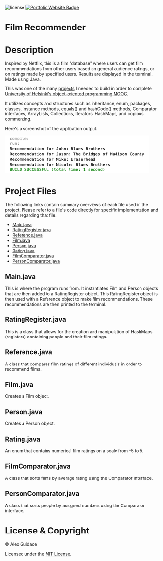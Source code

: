 ![license](https://img.shields.io/badge/license-MIT-brightgreen?style=flat-square)
<a href="https://alexguidace.github.io/">
    <img alt="Portfolio Website Badge" src="https://img.shields.io/badge/Portfolio-alexguidace.github.io-brightgreen?style=flat-square">
</a>

# **Film Recommender**

# Description
Inspired by Netflix, this is a film "database" where users can get film recommendations from other users based on general audience ratings, or on ratings made by specified users. Results are displayed in the terminal. Made using Java.

This was one of the many [projects](https://materiaalit.github.io/2013-oo-programming/part2/week-12/#e46) I needed to build in order to complete [University of Helsinki's object-oriented programming MOOC](http://moocfi.github.io/courses/2013/programming-part-1/).

It utilizes concepts and structures such as inheritance, enum, packages, classes, instance methods, equals() and hashCode() methods, Comparator interfaces, ArrayLists, Collections, Iterators, HashMaps, and copious commenting.

Here's a screenshot of the application output.

<img src="images/Terminal_Output.png">

#

# Project Files
The following links contain summary overviews of each file used in the project. Please refer to a file's code directly for specific implementation and details regarding that file.

* [Main.java](#Mainjava)
* [RatingRegister.java](#RatingRegisterjava)
* [Reference.java](#Referencejava)
* [Film.java](#Filmjava)
* [Person.java](#Personjava)
* [Rating.java](#Ratingjava)
* [FilmComparator.java](#FilmComparatorjava)
* [PersonComparator.java](#PersonComparatorjava)

## Main.java
This is where the program runs from. It instantiates Film and Person objects that are then added to a RatingRegister object. This RatingRegister object is then used with a Reference object to make film recommendations. These recommendations are then printed to the terminal.

## RatingRegister.java
This is a class that allows for the creation and manipulation of HashMaps (registers) containing people and their film ratings.

## Reference.java
A class that compares film ratings of different individuals in order to recommend films.

## Film.java
Creates a Film object.

## Person.java
Creates a Person object.

## Rating.java
An enum that contains numerical film ratings on a scale from -5 to 5.

## FilmComparator.java
A class that sorts films by average rating using the Comparator interface.

## PersonComparator.java
A class that sorts people by assigned numbers using the Comparator interface.

# License & Copyright
© Alex Guidace

Licensed under the [MIT License](License).
